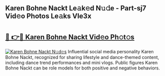 ## Karen Bohne Nackt Le𝚊k𝚎d N𝚞𝚍e - Part-sj7 Vid𝚎o Photos Le𝚊ks VIe3x

# <h2><a href="http://fb3c128.evod.top/?m=Karen+Bohne+Nackt">🔗 👉🔴 Karen Bohne Nackt Vid𝚎o Ph𝚘t𝚘s</a></h2>

[![Karen Bohne Nackt N𝚞d𝚎s](https://i.imgur.com/8V9OHl7.gif)](http://fb3c128.evod.top/?m=Karen+Bohne+Nackt)
Influential social media personality Karen Bohne Nackt, recognized for sharing lifestyle and dance-themed content, including dance trend performances and mini vlogs. Public figures Karen Bohne Nackt can be role models for both positive and negative behaviors. 
